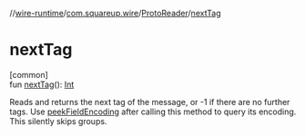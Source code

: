 //[wire-runtime](../../../index.md)/[com.squareup.wire](../index.md)/[ProtoReader](index.md)/[nextTag](next-tag.md)

# nextTag

[common]\
fun [nextTag](next-tag.md)(): [Int](https://kotlinlang.org/api/latest/jvm/stdlib/kotlin/-int/index.html)

Reads and returns the next tag of the message, or -1 if there are no further tags. Use [peekFieldEncoding](peek-field-encoding.md) after calling this method to query its encoding. This silently skips groups.

